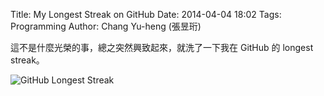 Title: My Longest Streak on GitHub
Date: 2014-04-04 18:02
Tags: Programming
Author: Chang Yu-heng (張昱珩)

這不是什麼光榮的事，總之突然興致起來，就洗了一下我在 GitHub 的 longest streak。

![GitHub Longest Streak](https://lh5.googleusercontent.com/-AJzPWfGumT0/Uz6ErcMsvcI/AAAAAAAAAmw/mDBNv92_F64/w1043-h426-no/github-longest-streak.png)
